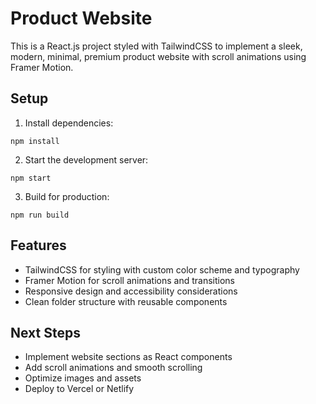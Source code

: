 # Product Website

This is a React.js project styled with TailwindCSS to implement a sleek, modern, minimal, premium product website with scroll animations using Framer Motion.

## Setup

1. Install dependencies:

```
npm install
```

2. Start the development server:

```
npm start
```

3. Build for production:

```
npm run build
```

## Features

- TailwindCSS for styling with custom color scheme and typography
- Framer Motion for scroll animations and transitions
- Responsive design and accessibility considerations
- Clean folder structure with reusable components

## Next Steps

- Implement website sections as React components
- Add scroll animations and smooth scrolling
- Optimize images and assets
- Deploy to Vercel or Netlify
